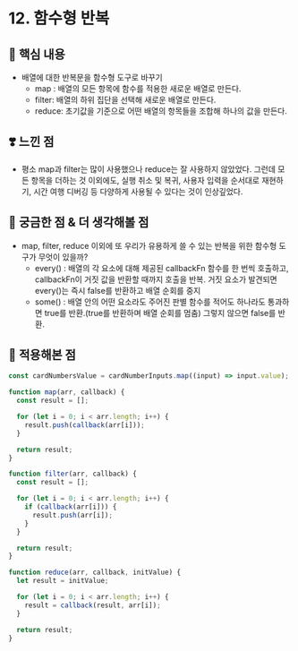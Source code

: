 # 12. 함수형 반복

## 📝 핵심 내용

- 배열에 대한 반복문을 함수형 도구로 바꾸기
  - map : 배열의 모든 항목에 함수를 적용한 새로운 배열로 만든다.
  - filter: 배열의 하위 집단을 선택해 새로운 배열로 만든다.
  - reduce: 초기값을 기준으로 어떤 배열의 항목들을 조합해 하나의 값을 만든다.

## ❣️ 느낀 점

- 평소 map과 filter는 많이 사용했으나 reduce는 잘 사용하지 않았었다. 그런데 모든 항목을 더하는 것 이외에도, 실행 취소 및 복귀, 사용자 입력을 순서대로 재현하기, 시간 여행 디버깅 등 다양하게 사용될 수 있다는 것이 인상깊었다.

## 🤔 궁금한 점 & 더 생각해볼 점

- map, filter, reduce 이외에 또 우리가 유용하게 쓸 수 있는 반복을 위한 함수형 도구가 무엇이 있을까?
  - every() : 배열의 각 요소에 대해 제공된 callbackFn 함수를 한 번씩 호출하고, callbackFn이 거짓 값을 반환할 때까지 호출을 반복. 거짓 요소가 발견되면 every()는 즉시 false를 반환하고 배열 순회를 중지
  - some() : 배열 안의 어떤 요소라도 주어진 판별 함수를 적어도 하나라도 통과하면 true를 반환.(true를 반환하며 배열 순회를 멈춤) 그렇지 않으면 false를 반환.

## 🚀 적용해본 점

```js
const cardNumbersValue = cardNumberInputs.map((input) => input.value);
```

```js
function map(arr, callback) {
  const result = [];

  for (let i = 0; i < arr.length; i++) {
    result.push(callback(arr[i]));
  }

  return result;
}
```

```js
function filter(arr, callback) {
  const result = [];

  for (let i = 0; i < arr.length; i++) {
    if (callback(arr[i])) {
      result.push(arr[i]);
    }
  }

  return result;
}
```

```js
function reduce(arr, callback, initValue) {
  let result = initValue;

  for (let i = 0; i < arr.length; i++) {
    result = callback(result, arr[i]);
  }

  return result;
}
```
